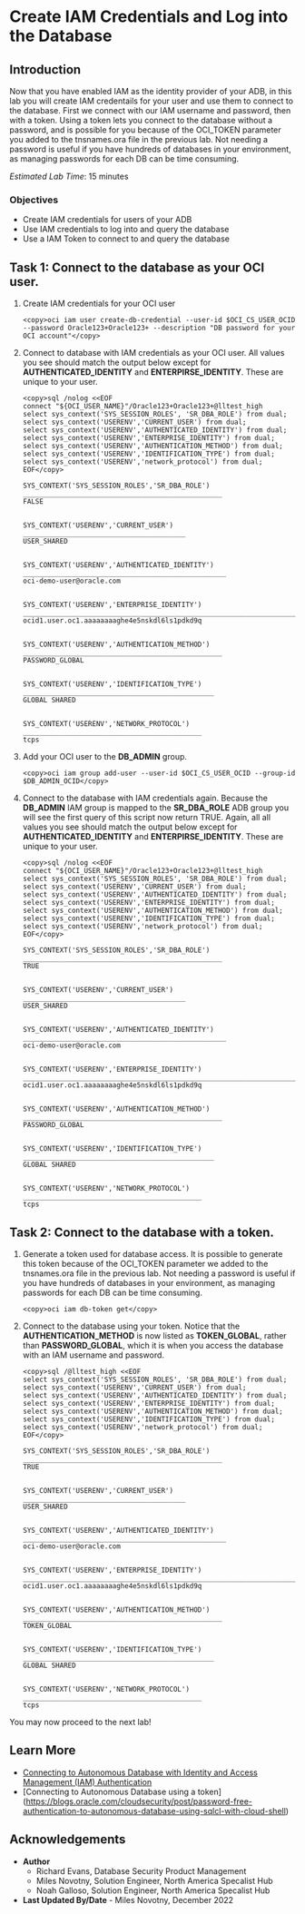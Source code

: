 # Create IAM Credentials and Log into the Database

## Introduction

Now that you have enabled IAM as the identity provider of your ADB, in this lab you will
create IAM credentails for your user and use them to connect to the database. First we connect with our IAM username and password, then with a token. Using a token lets you connect to the database without a password, and is possible for you because of the OCI_TOKEN parameter you added to the tnsnames.ora file in the previous lab. Not needing a password is useful if you have hundreds of databases in your environment, as managing passwords for each DB can be time consuming.

*Estimated Lab Time*: 15 minutes

### Objectives
- Create IAM credentials for users of your ADB
- Use IAM credentials to log into and query the database
- Use a IAM Token to connect to and query the database

## Task 1: Connect to the database as your OCI user.

1. Create IAM credentials for your OCI user

    ```
    <copy>oci iam user create-db-credential --user-id $OCI_CS_USER_OCID --password Oracle123+Oracle123+ --description "DB password for your OCI account"</copy>
    ```

2. Connect to database with IAM credentials as your OCI user. All values you see should match the output below except for **AUTHENTICATED\_IDENTITY** and **ENTERPIRSE\_IDENTITY**. These are unique to your user.

    ```
    <copy>sql /nolog <<EOF
    connect "${OCI_USER_NAME}"/Oracle123+Oracle123+@lltest_high
    select sys_context('SYS_SESSION_ROLES', 'SR_DBA_ROLE') from dual;
    select sys_context('USERENV','CURRENT_USER') from dual;
    select sys_context('USERENV','AUTHENTICATED_IDENTITY') from dual;
    select sys_context('USERENV','ENTERPRISE_IDENTITY') from dual;
    select sys_context('USERENV','AUTHENTICATION_METHOD') from dual;
    select sys_context('USERENV','IDENTIFICATION_TYPE') from dual;
    select sys_context('USERENV','network_protocol') from dual;
    EOF</copy>
    ```

    ```
    SYS_CONTEXT('SYS_SESSION_ROLES','SR_DBA_ROLE')    
    _________________________________________________
    FALSE                                             


    SYS_CONTEXT('USERENV','CURRENT_USER')    
    ________________________________________
    USER_SHARED                              


    SYS_CONTEXT('USERENV','AUTHENTICATED_IDENTITY')    
    __________________________________________________
    oci-demo-user@oracle.com   


    SYS_CONTEXT('USERENV','ENTERPRISE_IDENTITY')                                    
    _______________________________________________________________________________
    ocid1.user.oc1.aaaaaaaaghe4e5nskdl6ls1pdkd9q


    SYS_CONTEXT('USERENV','AUTHENTICATION_METHOD')    
    _________________________________________________
    PASSWORD_GLOBAL                                   


    SYS_CONTEXT('USERENV','IDENTIFICATION_TYPE')    
    _______________________________________________
    GLOBAL SHARED                                   


    SYS_CONTEXT('USERENV','NETWORK_PROTOCOL')    
    ____________________________________________
    tcps
    ```

3. Add your OCI user to the **DB_ADMIN** group.

    ```
    <copy>oci iam group add-user --user-id $OCI_CS_USER_OCID --group-id $DB_ADMIN_OCID</copy>
    ```

4. Connect to the database with IAM credentials again. Because the **DB\_ADMIN** IAM group is mapped to the **SR\_DBA\_ROLE** ADB group you will see the first query of this script now return TRUE. Again, all all values you see should match the output below except for **AUTHENTICATED\_IDENTITY** and **ENTERPIRSE\_IDENTITY**. These are unique to your user.

    ```
    <copy>sql /nolog <<EOF
    connect "${OCI_USER_NAME}"/Oracle123+Oracle123+@lltest_high
    select sys_context('SYS_SESSION_ROLES', 'SR_DBA_ROLE') from dual;
    select sys_context('USERENV','CURRENT_USER') from dual;
    select sys_context('USERENV','AUTHENTICATED_IDENTITY') from dual;
    select sys_context('USERENV','ENTERPRISE_IDENTITY') from dual;
    select sys_context('USERENV','AUTHENTICATION_METHOD') from dual;
    select sys_context('USERENV','IDENTIFICATION_TYPE') from dual;
    select sys_context('USERENV','network_protocol') from dual;
    EOF</copy>
    ```

    ```
    SYS_CONTEXT('SYS_SESSION_ROLES','SR_DBA_ROLE')    
    _________________________________________________
    TRUE                                              


    SYS_CONTEXT('USERENV','CURRENT_USER')    
    ________________________________________
    USER_SHARED                              


    SYS_CONTEXT('USERENV','AUTHENTICATED_IDENTITY')    
    __________________________________________________
    oci-demo-user@oracle.com                                  


    SYS_CONTEXT('USERENV','ENTERPRISE_IDENTITY')                                    
    _______________________________________________________________________________
    ocid1.user.oc1.aaaaaaaaghe4e5nskdl6ls1pdkd9q    


    SYS_CONTEXT('USERENV','AUTHENTICATION_METHOD')    
    _________________________________________________
    PASSWORD_GLOBAL                                   


    SYS_CONTEXT('USERENV','IDENTIFICATION_TYPE')    
    _______________________________________________
    GLOBAL SHARED                                   


    SYS_CONTEXT('USERENV','NETWORK_PROTOCOL')    
    ____________________________________________
    tcps   
    ```

## Task 2: Connect to the database with a token.

1. Generate a token used for database access. It is possible to generate this token because of the OCI_TOKEN parameter we added to the tnsnames.ora file in the previous lab. Not needing a password is useful if you have hundreds of databases in your environment, as managing passwords for each DB can be time consuming.

    ```
    <copy>oci iam db-token get</copy>
    ```

2. Connect to the database using your token. Notice that the **AUTHENTICATION\_METHOD** is now listed as **TOKEN\_GLOBAL**, rather than **PASSWORD\_GLOBAL**, which it is when you access the database with an IAM username and password.

    ```
    <copy>sql /@lltest_high <<EOF
    select sys_context('SYS_SESSION_ROLES', 'SR_DBA_ROLE') from dual;
    select sys_context('USERENV','CURRENT_USER') from dual;
    select sys_context('USERENV','AUTHENTICATED_IDENTITY') from dual;
    select sys_context('USERENV','ENTERPRISE_IDENTITY') from dual;
    select sys_context('USERENV','AUTHENTICATION_METHOD') from dual;
    select sys_context('USERENV','IDENTIFICATION_TYPE') from dual;
    select sys_context('USERENV','network_protocol') from dual;
    EOF</copy>
    ```

    ```
    SYS_CONTEXT('SYS_SESSION_ROLES','SR_DBA_ROLE')    
    _________________________________________________
    TRUE                                              


    SYS_CONTEXT('USERENV','CURRENT_USER')    
    ________________________________________
    USER_SHARED                              


    SYS_CONTEXT('USERENV','AUTHENTICATED_IDENTITY')    
    __________________________________________________
    oci-demo-user@oracle.com                                


    SYS_CONTEXT('USERENV','ENTERPRISE_IDENTITY')                                    
    _______________________________________________________________________________
    ocid1.user.oc1.aaaaaaaaghe4e5nskdl6ls1pdkd9q    


    SYS_CONTEXT('USERENV','AUTHENTICATION_METHOD')    
    _________________________________________________
    TOKEN_GLOBAL                                  


    SYS_CONTEXT('USERENV','IDENTIFICATION_TYPE')    
    _______________________________________________
    GLOBAL SHARED                                   


    SYS_CONTEXT('USERENV','NETWORK_PROTOCOL')    
    ____________________________________________
    tcps   
    ```

You may now proceed to the next lab!

## Learn More

* [Connecting to Autonomous Database with Identity and Access Management (IAM) Authentication](https://docs.oracle.com/en/cloud/paas/autonomous-database/adbsa/iam-access-database.html#GUID-CFC74EAF-E887-4B1F-9E9A-C956BCA0BEA9)
* [Connecting to Autonomous Database using a token] (https://blogs.oracle.com/cloudsecurity/post/password-free-authentication-to-autonomous-database-using-sqlcl-with-cloud-shell)

## Acknowledgements
* **Author**
  * Richard Evans, Database Security Product Management
  * Miles Novotny, Solution Engineer, North America Specalist Hub
  * Noah Galloso, Solution Engineer, North America Specalist Hub
* **Last Updated By/Date** - Miles Novotny, December 2022
